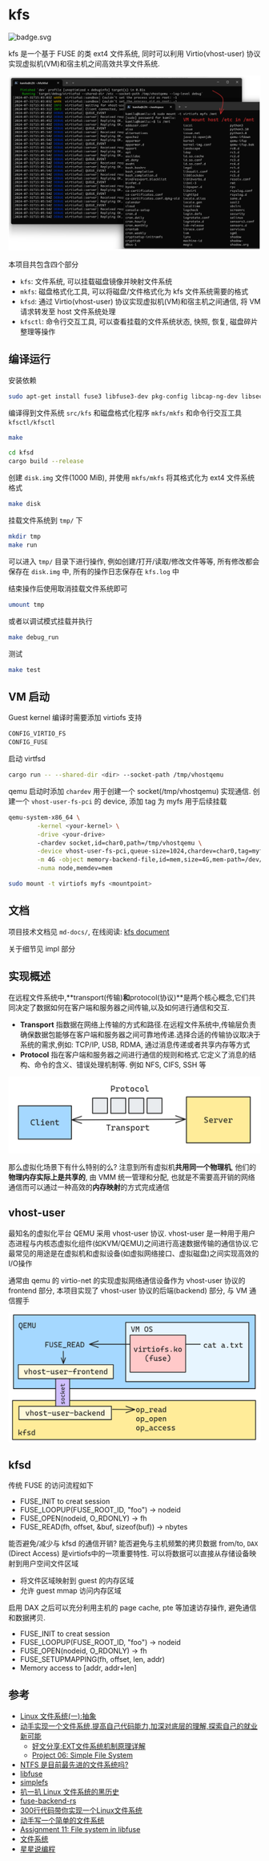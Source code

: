 # kfs

![badge.svg](https://github.com/luzhixing12345/kfs/actions/workflows/main.yaml/badge.svg)

kfs 是一个基于 FUSE 的类 ext4 文件系统, 同时可以利用 Virtio(vhost-user) 协议实现虚拟机(VM)和宿主机之间高效共享文件系统.

![20240731230954](https://raw.githubusercontent.com/learner-lu/picbed/master/20240731230954.png)

本项目共包含四个部分

- `kfs`: 文件系统, 可以挂载磁盘镜像并映射文件系统
- `mkfs`: 磁盘格式化工具, 可以将磁盘/文件格式化为 kfs 文件系统需要的格式
- `kfsd`: 通过 Virtio(vhost-user) 协议实现虚拟机(VM)和宿主机之间通信, 将 VM 请求转发至 host 文件系统处理
- `kfsctl`: 命令行交互工具, 可以查看挂载的文件系统状态, 快照, 恢复, 磁盘碎片整理等操作

## 编译运行

安装依赖

```bash
sudo apt-get install fuse3 libfuse3-dev pkg-config libcap-ng-dev libseccomp-dev libz-dev
```

编译得到文件系统 `src/kfs` 和磁盘格式化程序 `mkfs/mkfs` 和命令行交互工具 `kfsctl/kfsctl`

```bash
make
```

```bash
cd kfsd
cargo build --release
```

创建 `disk.img` 文件(1000 MiB), 并使用 `mkfs/mkfs` 将其格式化为 ext4 文件系统格式

```bash
make disk
```

挂载文件系统到 `tmp/` 下

```bash
mkdir tmp
make run
```

可以进入 `tmp/` 目录下进行操作, 例如创建/打开/读取/修改文件等等, 所有修改都会保存在 `disk.img` 中, 所有的操作日志保存在 `kfs.log` 中

结束操作后使用取消挂载文件系统即可

```bash
umount tmp
```

或者以调试模式挂载并执行

```bash
make debug_run
```

测试

```bash
make test
```

## VM 启动

Guest kernel 编译时需要添加 virtiofs 支持

```txt
CONFIG_VIRTIO_FS
CONFIG_FUSE
```

启动 virtfsd

```bash
cargo run -- --shared-dir <dir> --socket-path /tmp/vhostqemu
```

qemu 启动时添加 `chardev` 用于创建一个 socket(/tmp/vhostqemu) 实现通信. 创建一个 `vhost-user-fs-pci` 的 device, 添加 tag 为 myfs 用于后续挂载

```bash
qemu-system-x86_64 \
        -kernel <your-kernel> \
        -drive <your-drive>
        -chardev socket,id=char0,path=/tmp/vhostqemu \
        -device vhost-user-fs-pci,queue-size=1024,chardev=char0,tag=myfs \
        -m 4G -object memory-backend-file,id=mem,size=4G,mem-path=/dev/shm,share=on \
        -numa node,memdev=mem
```

```bash
sudo mount -t virtiofs myfs <mountpoint>
```

<!-- ## TODO

- [ ] 完善测试
- [ ] ext4 日志
- [ ] 支持并发
- [ ] 大文件读写
- [ ] 目录 Hash
- [ ] 高效的磁盘bitmap选择算法
- [ ] 快照
- [ ] 校验和
- [ ] 重复数据删除
- [ ] 压缩
- [ ] 延迟分配 -->

## 文档

项目技术文档见 `md-docs/`, 在线阅读: [kfs document](https://luzhixing12345.github.io/kfs/)

关于细节见 impl 部分

## 实现概述

在远程文件系统中,**transport(传输)**和**protocol(协议)**是两个核心概念,它们共同决定了数据如何在客户端和服务器之间传输,以及如何进行通信和交互.

- **Transport** 指数据在网络上传输的方式和路径.在远程文件系统中,传输层负责确保数据包能够在客户端和服务器之间可靠地传递.选择合适的传输协议取决于系统的需求,例如: TCP/IP, USB, RDMA, 通过消息传递或者共享内存等方式
- **Protocol** 指在客户端和服务器之间进行通信的规则和格式.它定义了消息的结构、命令的含义、错误处理机制等. 例如 NFS, CIFS, SSH 等

![20240731211711](https://raw.githubusercontent.com/learner-lu/picbed/master/20240731211711.png)

那么虚拟化场景下有什么特别的么? 注意到所有虚拟机**共用同一个物理机**, 他们的**物理内存实际上是共享的**, 由 VMM 统一管理和分配, 也就是不需要高开销的网络通信而可以通过一种高效的**内存映射**的方式完成通信

## vhost-user

最知名的虚拟化平台 QEMU 采用 vhost-user 协议. vhost-user 是一种用于用户态进程与内核态虚拟化组件(如KVM/QEMU)之间进行高速数据传输的通信协议.它最常见的用途是在虚拟机和虚拟设备(如虚拟网络接口、虚拟磁盘)之间实现高效的I/O操作

通常由 qemu 的 virtio-net 的实现虚拟网络通信设备作为 vhost-user 协议的 frontend 部分, 本项目实现了 vhost-user 协议的后端(backend) 部分, 与 VM 通信握手

![20240731232130](https://raw.githubusercontent.com/learner-lu/picbed/master/20240731232130.png)

## kfsd

传统 FUSE 的访问流程如下

- FUSE_INIT to creat session
- FUSE_LOOPUP(FUSE_ROOT_ID, "foo") -> nodeid
- FUSE_OPEN(nodeid, O_RDONLY) -> fh
- FUSE_READ(fh, offset, &buf, sizeof(buf)) -> nbytes

能否避免/减少与 kfsd 的通信开销? 能否避免与主机频繁的拷贝数据 from/to, `DAX` (Direct Access) 是virtiofs中的一项重要特性. 可以将数据可以直接从存储设备映射到用户空间文件区域

- 将文件区域映射到 guest 的内存区域
- 允许 guest mmap 访问内存区域

启用 DAX 之后可以充分利用主机的 page cache, pte 等加速访存操作, 避免通信和数据拷贝. 

- FUSE_INIT to creat session
- FUSE_LOOPUP(FUSE_ROOT_ID, "foo") -> nodeid
- FUSE_OPEN(nodeid, O_RDONLY) -> fh
- FUSE_SETUPMAPPING(fh, offset, len, addr)
- Memory access to [addr, addr+len]

## 参考

- [Linux 文件系统(一):抽象](https://www.bilibili.com/video/BV1jM411W7jV)
- [动手实现一个文件系统,提高自己代码能力,加深对底层的理解,探索自己的就业新可能](https://www.bilibili.com/video/BV1eV411A7gw)
  - [好文分享:EXT文件系统机制原理详解](https://www.51cto.com/article/603104.html)
  - [Project 06: Simple File System](https://www3.nd.edu/~pbui/teaching/cse.30341.fa19/project06.html)
- [NTFS 是目前最先进的文件系统吗?](https://www.zhihu.com/question/20619659)
- [libfuse](https://github.com/libfuse/libfuse)
- [simplefs](https://github.com/sysprog21/simplefs)
- [扒一扒 Linux 文件系统的黑历史](https://zhuanlan.zhihu.com/p/28828826)
- [fuse-backend-rs](https://github.com/cloud-hypervisor/fuse-backend-rs)
- [300行代码带你实现一个Linux文件系统](https://zhuanlan.zhihu.com/p/579011810)
- [动手写一个简单的文件系统](https://www.jianshu.com/p/8966d121263b)
- [Assignment 11: File system in libfuse](https://course.ccs.neu.edu/cs3650sp22/a11.html)
- [文件系统](https://realwujing.github.io/linux/kernel/%E6%96%87%E4%BB%B6%E7%B3%BB%E7%BB%9F/)
- [星星说编程](https://space.bilibili.com/50657960/channel/series)
